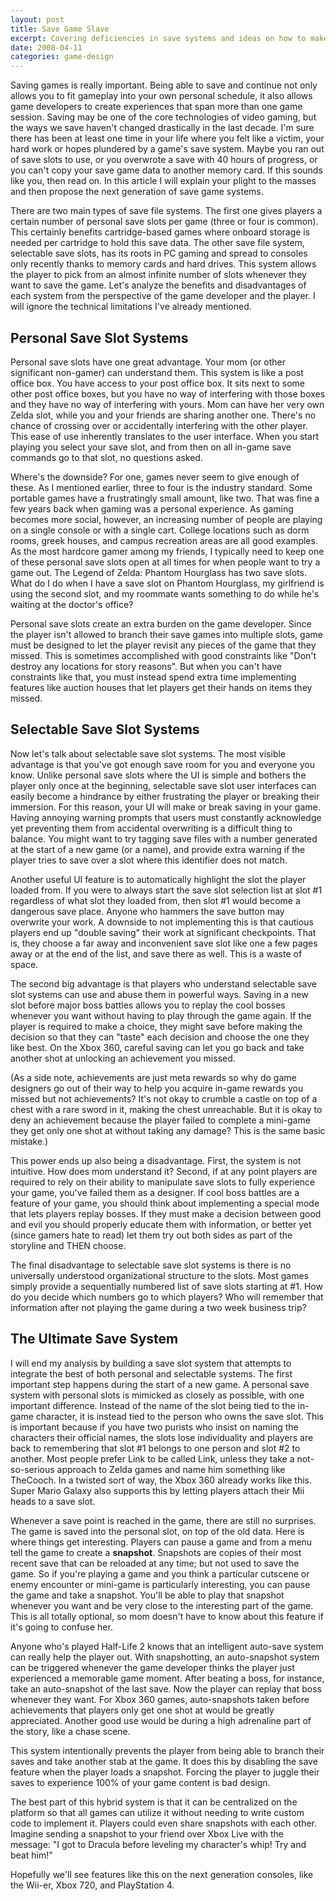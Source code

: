 ```yaml
---
layout: post
title: Save Game Slave
excerpt: Covering deficiencies in save systems and ideas on how to make them better.
date: 2008-04-11
categories: game-design
---
```

Saving games is really important. Being able to save and continue not only allows you to fit gameplay into your own personal schedule, it also allows game developers to create experiences that span more than one game session. Saving may be one of the core technologies of video gaming, but the ways we save haven't changed drastically in the last decade. I'm sure there has been at least one time in your life where you felt like a victim, your hard work or hopes plundered by a game's save system. Maybe you ran out of save slots to use, or you overwrote a save with 40 hours of progress, or you can't copy your save game data to another memory card. If this sounds like you, then read on. In this article I will explain your plight to the masses and then propose the next generation of save game systems.

There are two main types of save file systems. The first one gives players a certain number of personal save slots per game (three or four is common). This certainly benefits cartridge-based games where onboard storage is needed per cartridge to hold this save data. The other save file system, selectable save slots, has its roots in PC gaming and spread to consoles only recently thanks to memory cards and hard drives. This system allows the player to pick from an almost infinite number of slots whenever they want to save the game. Let's analyze the benefits and disadvantages of each system from the perspective of the game developer and the player. I will ignore the technical limitations I've already mentioned.

## Personal Save Slot Systems

Personal save slots have one great advantage. Your mom (or other significant non-gamer) can understand them. This system is like a post office box. You have access to your post office box. It sits next to some other post office boxes, but you have no way of interfering with those boxes and they have no way of interfering with yours. Mom can have her very own Zelda slot, while you and your friends are sharing another one. There's no chance of crossing over or accidentally interfering with the other player. This ease of use inherently translates to the user interface. When you start playing you select your save slot, and from then on all in-game save commands go to that slot, no questions asked.

Where's the downside? For one, games never seem to give enough of these. As I mentioned earlier, three to four is the industry standard. Some portable games have a frustratingly small amount, like two. That was fine a few years back when gaming was a personal experience. As gaming becomes more social, however, an increasing number of people are playing on a single console or with a single cart. College locations such as dorm rooms, greek houses, and campus recreation areas are all good examples. As the most hardcore gamer among my friends, I typically need to keep one of these personal save slots open at all times for when people want to try a game out. The Legend of Zelda: Phantom Hourglass has two save slots. What do I do when I have a save slot on Phantom Hourglass, my girlfriend is using the second slot, and my roommate wants something to do while he's waiting at the doctor's office?

Personal save slots create an extra burden on the game developer. Since the player isn't allowed to branch their save games into multiple slots, game must be designed to let the player revisit any pieces of the game that they missed. This is sometimes accomplished with good constraints like "Don't destroy any locations for story reasons". But when you can't have constraints like that, you must instead spend extra time implementing features like auction houses that let players get their hands on items they missed.

## Selectable Save Slot Systems

Now let's talk about selectable save slot systems. The most visible advantage is that you've got enough save room for you and everyone you know. Unlike personal save slots where the UI is simple and bothers the player only once at the beginning, selectable save slot user interfaces can easily become a hindrance by either frustrating the player or breaking their immersion. For this reason, your UI will make or break saving in your game. Having annoying warning prompts that users must constantly acknowledge yet preventing them from accidental overwriting is a difficult thing to balance. You might want to try tagging save files with a number generated at the start of a new game (or a name), and provide extra warning if the player tries to save over a slot where this identifier does not match.

Another useful UI feature is to automatically highlight the slot the player loaded from. If you were to always start the save slot selection list at slot #1 regardless of what slot they loaded from, then slot #1 would become a dangerous save place. Anyone who hammers the save button may overwrite your work. A downside to not implementing this is that cautious players end up "double saving" their work at significant checkpoints. That is, they choose a far away and inconvenient save slot like one a few pages away or at the end of the list, and save there as well. This is a waste of space.

The second big advantage is that players who understand selectable save slot systems can use and abuse them in powerful ways. Saving in a new slot before major boss battles allows you to replay the cool bosses whenever you want without having to play through the game again. If the player is required to make a choice, they might save before making the decision so that they can "taste" each decision and choose the one they like best. On the Xbox 360, careful saving can let you go back and take another shot at unlocking an achievement you missed.

(As a side note, achievements are just meta rewards so why do game designers go out of their way to help you acquire in-game rewards you missed but not achievements? It's not okay to crumble a castle on top of a chest with a rare sword in it, making the chest unreachable. But it is okay to deny an achievement because the player failed to complete a mini-game they get only one shot at without taking any damage? This is the same basic mistake.)

This power ends up also being a disadvantage. First, the system is not intuitive. How does mom understand it? Second, if at any point players are required to rely on their ability to manipulate save slots to fully experience your game, you've failed them as a designer. If cool boss battles are a feature of your game, you should think about implementing a special mode that lets players replay bosses. If they must make a decision between good and evil you should properly educate them with information, or better yet (since gamers hate to read) let them try out both sides as part of the storyline and THEN choose.

The final disadvantage to selectable save slot systems is there is no universally understood organizational structure to the slots. Most games simply provide a sequentially numbered list of save slots starting at #1. How do you decide which numbers go to which players? Who will remember that information after not playing the game during a two week business trip?

## The Ultimate Save System

I will end my analysis by building a save slot system that attempts to integrate the best of both personal and selectable systems. The first important step happens during the start of a new game. A personal save system with personal slots is mimicked as closely as possible, with one important difference. Instead of the name of the slot being tied to the in-game character, it is instead tied to the person who owns the save slot. This is important because if you have two purists who insist on naming the characters their official names, the slots lose individuality and players are back to remembering that slot #1 belongs to one person and slot #2 to another. Most people prefer Link to be called Link, unless they take a not-so-serious approach to Zelda games and name him something like TheCooch. In a twisted sort of way, the Xbox 360 already works like this. Super Mario Galaxy also supports this by letting players attach their Mii heads to a save slot.

Whenever a save point is reached in the game, there are still no surprises. The game is saved into the personal slot, on top of the old data. Here is where things get interesting. Players can pause a game and from a menu tell the game to create a **snapshot**. Snapshots are copies of their most recent save that can be reloaded at any time; but not used to save the game. So if you're playing a game and you think a particular cutscene or enemy encounter or mini-game is particularly interesting, you can pause the game and take a snapshot. You'll be able to play that snapshot whenever you want and be very close to the interesting part of the game. This is all totally optional, so mom doesn't have to know about this feature if it's going to confuse her.

Anyone who's played Half-Life 2 knows that an intelligent auto-save system can really help the player out. With snapshotting, an auto-snapshot system can be triggered whenever the game developer thinks the player just experienced a memorable game moment. After beating a boss, for instance, take an auto-snapshot of the last save. Now the player can replay that boss whenever they want. For Xbox 360 games, auto-snapshots taken before achievements that players only get one shot at would be greatly appreciated. Another good use would be during a high adrenaline part of the story, like a chase scene.

This system intentionally prevents the player from being able to branch their saves and take another stab at the game. It does this by disabling the save feature when the player loads a snapshot. Forcing the player to juggle their saves to experience 100% of your game content is bad design.

The best part of this hybrid system is that it can be centralized on the platform so that all games can utilize it without needing to write custom code to implement it. Players could even share snapshots with each other. Imagine sending a snapshot to your friend over Xbox Live with the message: "I got to Dracula before leveling my character's whip! Try and beat him!"

Hopefully we'll see features like this on the next generation consoles, like the Wii-er, Xbox 720, and PlayStation 4.
